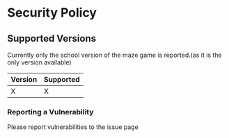 # Security Policy

## Supported Versions

Currently only the school version of the maze game is reported.(as it is the only version available)

| Version | Supported          |
| ------- | ------------------ |
| X   | X |

### Reporting a Vulnerability

Please report vulnerabilities to the issue page
